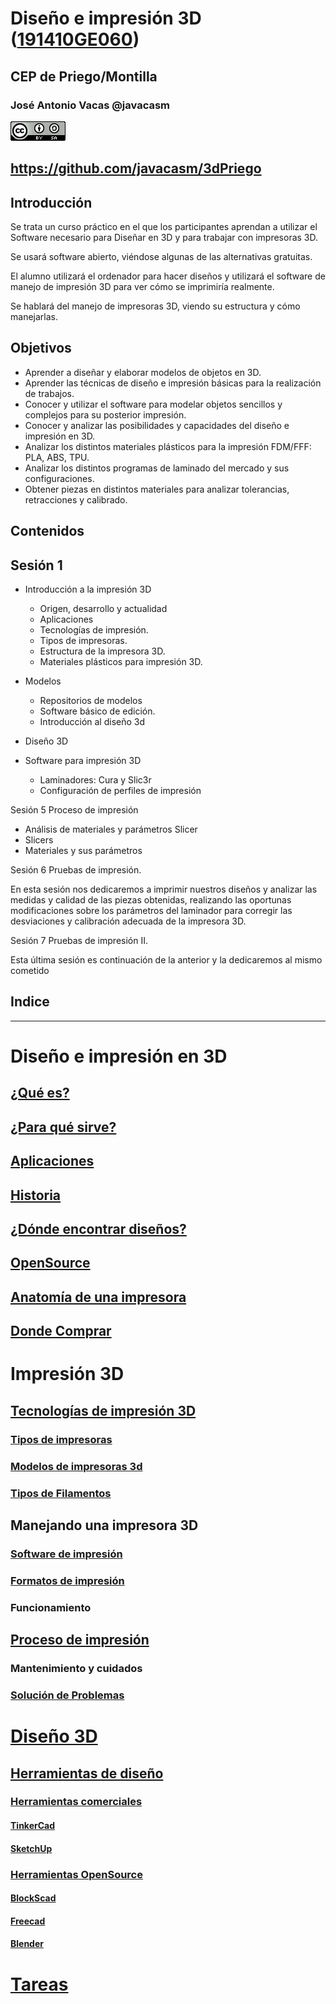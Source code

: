 # Diseño e impresión 3D ([191410GE060](http://www.juntadeandalucia.es/educacion/portals/web/cep-priego-montilla/novedades/-/contenidos/detalle/diseno-e-impresion-3d-1913fwf6mftnt))

## CEP de Priego/Montilla


### José Antonio Vacas @javacasm

![CCbySA](images/CCbySQ_88x31.png)

## https://github.com/javacasm/3dPriego

## Introducción

Se trata un curso práctico en el que los participantes aprendan a utilizar el Software necesario para Diseñar en 3D y para trabajar con impresoras 3D.

Se usará software abierto, viéndose algunas de las alternativas gratuitas.

El alumno utilizará el ordenador para hacer diseños y utilizará el software de manejo de impresión 3D para ver cómo se imprimiría realmente.

Se hablará del manejo de impresoras 3D, viendo su estructura y cómo manejarlas.

## Objetivos

* Aprender a diseñar y elaborar modelos de objetos en 3D.
* Aprender las técnicas de diseño e impresión básicas para la realización de trabajos.
* Conocer y utilizar el software para modelar objetos sencillos y complejos para su posterior impresión.
* Conocer y analizar las posibilidades y capacidades del diseño e impresión en 3D.
* Analizar los distintos materiales plásticos para la impresión FDM/FFF: PLA, ABS, TPU.
* Analizar los distintos programas de laminado del mercado y sus configuraciones.
* Obtener piezas en distintos materiales para analizar tolerancias, retracciones y calibrado.

## Contenidos


## Sesión 1 

* Introducción a la impresión 3D
    * Origen, desarrollo y actualidad
    * Aplicaciones
    * Tecnologías de impresión. 
    * Tipos de impresoras. 
    * Estructura de la impresora 3D. 
    * Materiales plásticos para impresión 3D. 
    
    
    
* Modelos
    * Repositorios de modelos
    * Software básico de edición.
    * Introducción al diseño 3d     
    


* Diseño 3D


* Software para impresión 3D  
    * Laminadores: Cura y Slic3r
    * Configuración de perfiles de impresión

Sesión 5 Proceso de impresión 
* Análisis de materiales y parámetros Slicer
* Slicers
* Materiales y sus parámetros

Sesión 6 Pruebas de impresión. 

En esta sesión nos dedicaremos a imprimir nuestros diseños y analizar las medidas y calidad de las piezas obtenidas, realizando las oportunas modificaciones sobre los parámetros del laminador para corregir las desviaciones y calibración adecuada de la impresora 3D.

Sesión 7 Pruebas de impresión II. 

Esta última sesión es continuación de la anterior y la dedicaremos al mismo cometido



## Indice



* *  *

# Diseño e impresión en 3D
## [¿Qué es?](./QueEs3D.md)
## [¿Para qué sirve?](./ParaQueSirve3D.md)
## [Aplicaciones](./Aplicaciones.md)
## [Historia](./Historia.md.md)
## [¿Dónde encontrar diseños?](./repositorios.md)
## [OpenSource](./OpenSource.md)
## [Anatomía de una impresora](./impresora3D.md)
## [Donde Comprar](./Comprar.md)


# Impresión 3D

## [Tecnologías de impresión 3D](./Teconologias.md)
### [Tipos de impresoras](./Geometrias.md)
### [Modelos de impresoras 3d](./Impresoras3D.md)
### [Tipos de Filamentos](./Filamentos.md)

## Manejando una impresora 3D

### [Software de impresión](./Software.md)
### [Formatos de impresión](./Formatos.md)
### Funcionamiento
## [Proceso de impresión](./Proceso_de_Impresion.md)
### Mantenimiento y cuidados
### [Solución de Problemas](./Problemas.md)

# [Diseño 3D](Disenio3D.md)

## [Herramientas de diseño](./HerramientasDisenio.md)
### [Herramientas comerciales](./HerramientasComerciales.md)
#### [TinkerCad](./Tinkercad.md)
#### [SketchUp](./SketchUp.md)
### [Herramientas OpenSource](./HerramientasOpenSource.md)
#### [BlockScad](./BlockScad.md)
#### [Freecad](./Freecad.md)
#### [Blender](./Blender.md)

# [Tareas](./Tareas.md)


